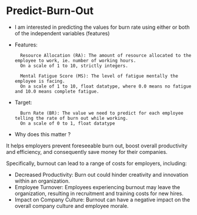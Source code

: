 # Predict-Burn-Out
* I am interested in predicting the values for burn rate using either or both of the independent variables (features) 
* Features: 
  

        Resource Allocation (RA): The amount of resource allocated to the employee to work, ie. number of working hours.
        On a scale of 1 to 10, strictly integers.
   
        Mental Fatigue Score (MS): The level of fatigue mentally the employee is facing.
        On a scale of 1 to 10, float datatype, where 0.0 means no fatigue and 10.0 means complete fatigue.





* Target:
 
    
        Burn Rate (BR): The value we need to predict for each employee telling the rate of burn out while working.
        On a scale of 0 to 1, float datatype



  
* Why does this matter ? 

  

It helps employers prevent foreseeable burn out, boost overall productivity and efficiency, and consequently save money 
for their companies.

Specifically, burnout can lead to a range of costs for employers, including:

+ Decreased Productivity: Burn out could hinder creativity and innovation within an organization. 
+ Employee Turnover: Employees experiencing burnout may leave the organization, resulting in recruitment and training
  costs for new hires.
+ Impact on Company Culture: Burnout can have a negative impact on the overall company culture and employee morale.



